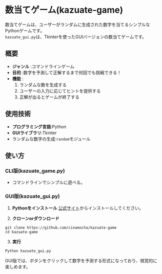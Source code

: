 # 数当てゲーム(kazuate-game)  
数当てゲームは、ユーザーがランダムに生成された数字を当てるシンプルなPythonゲームです。      
`kazuate_gui.py`は、Tkinterを使ったGUIバージョンの数当てゲームです。  

## 概要  
- **ジャンル** :コマンドラインゲーム  
- **目的** :数字を予測して正解するまで何回でも挑戦できる！
- **機能** :
    1. ランダムな数を生成する  
    2. ユーザーの入力に応じてヒントを提供する
    3. 正解が出るとゲームが終了する

## 使用技術  
- **プログラミング言語**:Python
- **GUIライブラリ**:Tkinter
- ランダムな数字の生成:`random`モジュール

## 使い方  

### CLI版(kazuate_game.py)  
- コマンドラインでシンプルに遊べる。

### GUI版(kazuate_gui.py)  
1. **Pythonをインストール**
   [公式サイト](https://www.python.org/)からインストールしてください。
  
2. **クローンorダウンロード**
```
git clone https://github.com/cinamocha/kazuate-game
cd kazuate-game  
```
   
3. **実行**
```
Python kazuate_gui.py
```
  
GUI版では、ボタンをクリックして数字を予測する形式になっており、視覚的に楽しめます。  
